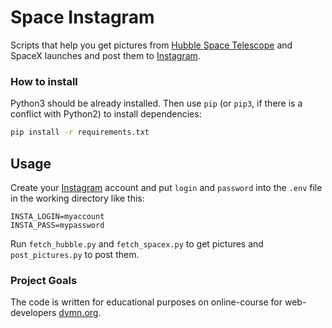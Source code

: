# Space Instagram

Scripts that help you get pictures from [Hubble Space Telescope](https://hubblesite.org) and SpaceX launches and post them to [Instagram](https://instagram.com).

### How to install

Python3 should be already installed.
Then use `pip` (or `pip3`, if there is a conflict with Python2) to install dependencies:

```bash
pip install -r requirements.txt
```

## Usage

Create your [Instagram](https://instagram.com) account and put `login` and `password` into the `.env` file in the working directory like this:

```
INSTA_LOGIN=myaccount
INSTA_PASS=mypassword
```
Run `fetch_hubble.py` and `fetch_spacex.py` to get pictures and `post_pictures.py` to post them.

### Project Goals

The code is written for educational purposes on online-course for web-developers [dvmn.org](https://dvmn.org/).
